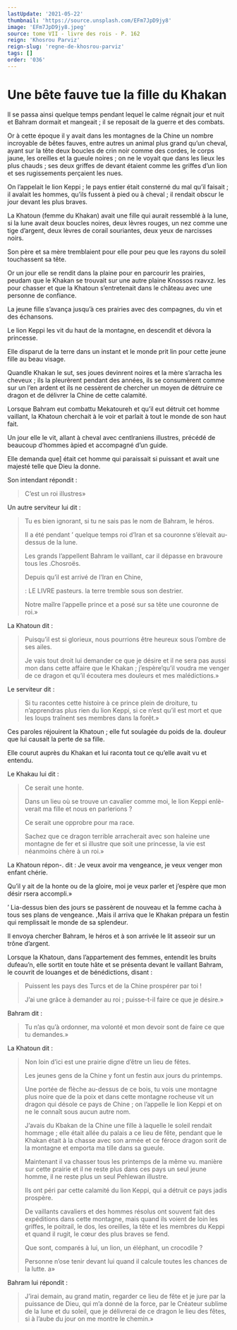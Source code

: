 ```yaml
---
lastUpdate: '2021-05-22'
thumbnail: 'https://source.unsplash.com/EFm7JpD9jy8'
image: 'EFm7JpD9jy8.jpeg'
source: tome VII - livre des rois - P. 162
reign: 'Khosrou Parviz'
reign-slug: 'regne-de-khosrou-parviz'
tags: []
order: '036'
---
```


# Une bête fauve tue la fille du Khakan

Il se passa ainsi quelque temps pendant lequel le calme régnait jour et nuit et Bahram dormait et mangeait ; il se reposait de la guerre et des combats.

Or à cette époque il y avait dans les montagnes de la Chine un nombre incroyable de bêtes fauves, entre autres un animal plus grand qu’un cheval, ayant sur la tête deux boucles de crin noir comme des cordes, le corps jaune, les oreilles et la gueule noires ; on ne le voyait que dans les lieux les plus chauds ; ses deux griffes de devant étaient comme les griffes d’un lion et ses rugissements perçaient les nues.

On l’appelait le lion Keppi ; le pays entier était consterné du mal qu’il faisait ; il avalait les hommes, qu’ils fussent à pied ou à cheval ; il rendait obscur le jour devant les plus braves.

La Khatoun (femme du Khakan) avait une fille qui aurait ressemblé à la lune, si la lune avait deux boucles noires, deux lèvres rouges, un nez comme une tige d’argent, deux lèvres de corail souriantes, deux yeux de narcisses noirs.

Son père et sa mère tremblaient pour elle pour peu que les rayons du soleil touchassent sa tête.

Or un jour elle se rendit dans la plaine pour en parcourir les prairies, peudam que le Khakan se trouvait sur une autre plaine Knossos rxavxz. les pour chasser et que la Khatoun s’entretenait dans le château avec une personne de confiance.

La jeune fille s’avança jusqu’à ces prairies avec des compagnes, du vin et des échansons.

Le lion Keppi les vit du haut de la montagne, en descendit et dévora la princesse.

Elle disparut de la terre dans un instant et le monde prit lin pour cette jeune fille au beau visage.

Quandle Khakan le sut, ses joues devinrent noires et la mère s’arracha les cheveux ; ils la pleurèrent pendant des années, ils se consumèrent comme sur un l’en ardent et ils ne cessèrent de chercher un moyen de détruire ce dragon et de délivrer la Chine de cette calamité.

Lorsque Bahram eut combattu Mekatoureh et qu’il eut détruit cet homme vaillant, la Khatoun cherchait à le voir et parlait à tout le monde de son haut fait.

Un jour elle le vit, allant à cheval avec centIraniens illustres, précédé de beaucoup d’hommes àpied et accompagné d’un guide.

Elle demanda que] était cet homme qui paraissait si puissant et avait une majesté telle que Dieu la donne.

Son intendant répondit :

> C’est un roi illustres»

Un autre serviteur lui dit :

> Tu es bien ignorant, si tu ne sais pas le nom de Bahram, le héros.
>
> Il a été pendant
’ quelque temps roi d’Iran et sa couronne s’élevait au-dessus de la lune.
>
> Les grands l’appellent Bahram le vaillant, car il dépasse en bravoure tous les .Chosroës.
>
> Depuis qu’il est arrivé de l’Iran en Chine,
>
> : LE LIVRE pasteurs. la terre tremble sous son destrier.
>
> Notre maîlre l’appelle prince et a posé sur sa tête une couronne de roi.»

La Khatoun dit :

> Puisqu’il est si glorieux, nous pourrions être heureux sous l’ombre de ses ailes.
>
> Je vais tout droit lui demander ce que je désire et il ne sera pas aussi mon dans cette affaire que le Khakan ; j’espère’qu’il voudra me venger de ce dragon et qu’il écoutera mes douleurs et mes malédictions.»

Le serviteur dit :

> Si tu racontes cette histoire à ce prince plein de droiture, tu n’apprendras plus rien du lion Keppi, si ce n’est qu’il est mort et que les loups traînent ses membres dans la forêt.»

Ces paroles réjouirent la Khatoun ; elle fut soulagée du poids de la. douleur que lui causait la perte de sa fille.

Elle courut auprès du Khakan et lui raconta tout ce qu’elle avait vu et entendu.

Le Khakau lui dit :

> Ce serait une honte.
>
> Dans un lieu où se trouve un cavalier comme moi, le lion Keppi enlè-verait ma fille et nous en parlerions ?
>
> Ce serait une opprobre pour ma race.
>
> Sachez que ce dragon terrible arracherait avec son haleine une montagne de fer et si illustre que soit une princesse, la vie est néanmoins chère à un roi.»

La Khatoun répon-.
dit : Je veux avoir ma vengeance, je veux venger mon enfant chérie.

Qu’il y ait de la honte ou de la gloire, moi je veux parler et j’espère que mon désir rsera accompli.»

’ Lia-dessus bien des jours se passèrent de nouveau et la femme cacha à tous ses plans de vengeance. ,Mais il arriva que le Khakan prépara un festin qui remplissait le monde de sa splendeur.

Il envoya chercher Bahram, le héros et à son arrivée le lit asseoir sur un trône d’argent.

Lorsque la Khatoun, dans l’appartement des femmes, entendit les bruits dufeau’n, elle sortit en toute hâte et se présenta devant le vaillant Bahram, le couvrit de louanges et de bénédictions, disant :

> Puissent les pays des Turcs et de la Chine prospérer par toi !
>
> J’ai une grâce à demander au roi ; puisse-t-il faire ce que je désire.»

Bahram dit :

> Tu n’as qu’à ordonner, ma volonté et mon devoir sont de faire ce que tu demandes.»

La Khatoun dit :

> Non loin d’ici est une prairie digne d’être un lieu de fêtes.
>
> Les jeunes gens de la Chine y font un festin aux jours du printemps.
>
> Une portée de flèche au-dessus de ce bois, tu vois une montagne plus noire que de la poix et dans cette montagne rocheuse vit un dragon qui désole ce pays de Chine ; on l’appelle le lion Keppi et on ne le connaît sous aucun autre nom.
>
> J’avais du Kbakan de la Chine une fille à laquelle le soleil rendait hommage ; elle était allée du palais a ce lieu de fête, pendant que le Khakan était à la chasse avec son armée et ce féroce dragon sorit de la montagne et emporta ma tille dans sa gueule.
>
> Maintenant il va chasser tous les printemps de la même vu. 
manière sur cette prairie et il ne reste plus dans ces pays un seul jeune homme, il ne reste plus un seul Pehlewan illustre.
>
> Ils ont péri par cette calamité du lion Keppi, qui a détruit ce pays jadis prospère.
>
> De vaillants cavaliers et des hommes résolus ont souvent fait des expéditions dans cette montagne, mais quand ils voient de loin les griffes, le poitrail, le dos, les oreilles, la tête et les membres du Keppi et quand il rugit, le cœur des plus braves se fend.
>
> Que sont, comparés à lui, un lion, un éléphant, un crocodile ?
>
> Personne n’ose tenir devant lui quand il calcule toutes les chances de la lutte. a»

Bahram lui répondit :

> J’irai demain, au grand matin, regarder ce lieu de fête et je jure par la puissance de Dieu, qui m’a donné de la force, par le Créateur sublime de la lune et du soleil, que je délivrerai de ce dragon le lieu des fêtes, si à l’aube du jour on me montre le chemin.»
